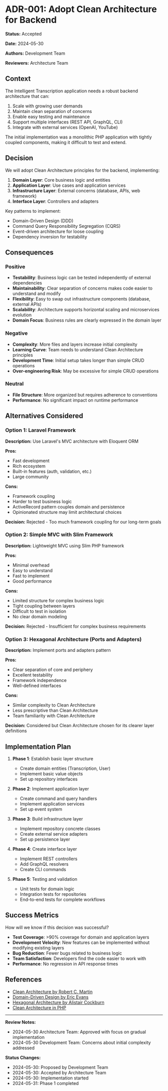 # ADR-001: Adopt Clean Architecture for Backend

**Status:** Accepted

**Date:** 2024-05-30

**Authors:** Development Team

**Reviewers:** Architecture Team

## Context

The Intelligent Transcription application needs a robust backend architecture that can:

1. Scale with growing user demands
2. Maintain clean separation of concerns
3. Enable easy testing and maintenance
4. Support multiple interfaces (REST API, GraphQL, CLI)
5. Integrate with external services (OpenAI, YouTube)

The initial implementation was a monolithic PHP application with tightly coupled components, making it difficult to test and extend.

## Decision

We will adopt Clean Architecture principles for the backend, implementing:

1. **Domain Layer**: Core business logic and entities
2. **Application Layer**: Use cases and application services
3. **Infrastructure Layer**: External concerns (database, APIs, web framework)
4. **Interface Layer**: Controllers and adapters

Key patterns to implement:
- Domain-Driven Design (DDD)
- Command Query Responsibility Segregation (CQRS)
- Event-driven architecture for loose coupling
- Dependency inversion for testability

## Consequences

### Positive

- **Testability**: Business logic can be tested independently of external dependencies
- **Maintainability**: Clear separation of concerns makes code easier to understand and modify
- **Flexibility**: Easy to swap out infrastructure components (database, external APIs)
- **Scalability**: Architecture supports horizontal scaling and microservices evolution
- **Domain Focus**: Business rules are clearly expressed in the domain layer

### Negative

- **Complexity**: More files and layers increase initial complexity
- **Learning Curve**: Team needs to understand Clean Architecture principles
- **Development Time**: Initial setup takes longer than simple CRUD operations
- **Over-engineering Risk**: May be excessive for simple CRUD operations

### Neutral

- **File Structure**: More organized but requires adherence to conventions
- **Performance**: No significant impact on runtime performance

## Alternatives Considered

### Option 1: Laravel Framework

**Description:** Use Laravel's MVC architecture with Eloquent ORM

**Pros:**
- Fast development
- Rich ecosystem
- Built-in features (auth, validation, etc.)
- Large community

**Cons:**
- Framework coupling
- Harder to test business logic
- ActiveRecord pattern couples domain and persistence
- Opinionated structure may limit architectural choices

**Decision:** Rejected - Too much framework coupling for our long-term goals

### Option 2: Simple MVC with Slim Framework

**Description:** Lightweight MVC using Slim PHP framework

**Pros:**
- Minimal overhead
- Easy to understand
- Fast to implement
- Good performance

**Cons:**
- Limited structure for complex business logic
- Tight coupling between layers
- Difficult to test in isolation
- No clear domain modeling

**Decision:** Rejected - Insufficient for complex business requirements

### Option 3: Hexagonal Architecture (Ports and Adapters)

**Description:** Implement ports and adapters pattern

**Pros:**
- Clear separation of core and periphery
- Excellent testability
- Framework independence
- Well-defined interfaces

**Cons:**
- Similar complexity to Clean Architecture
- Less prescriptive than Clean Architecture
- Team familiarity with Clean Architecture

**Decision:** Considered but Clean Architecture chosen for its clearer layer definitions

## Implementation Plan

1. **Phase 1**: Establish basic layer structure
   - Create domain entities (Transcription, User)
   - Implement basic value objects
   - Set up repository interfaces

2. **Phase 2**: Implement application layer
   - Create command and query handlers
   - Implement application services
   - Set up event system

3. **Phase 3**: Build infrastructure layer
   - Implement repository concrete classes
   - Create external service adapters
   - Set up persistence layer

4. **Phase 4**: Create interface layer
   - Implement REST controllers
   - Add GraphQL resolvers
   - Create CLI commands

5. **Phase 5**: Testing and validation
   - Unit tests for domain logic
   - Integration tests for repositories
   - End-to-end tests for complete workflows

## Success Metrics

How will we know if this decision was successful?

- **Test Coverage**: >90% coverage for domain and application layers
- **Development Velocity**: New features can be implemented without modifying existing layers
- **Bug Reduction**: Fewer bugs related to business logic
- **Team Satisfaction**: Developers find the code easier to work with
- **Performance**: No regression in API response times

## References

- [Clean Architecture by Robert C. Martin](https://blog.cleancoder.com/uncle-bob/2012/08/13/the-clean-architecture.html)
- [Domain-Driven Design by Eric Evans](https://domainlanguage.com/ddd/)
- [Hexagonal Architecture by Alistair Cockburn](https://alistair.cockburn.us/hexagonal-architecture/)
- [Clean Architecture in PHP](https://github.com/cleanphp/book)

---

**Review Notes:**

- 2024-05-30 Architecture Team: Approved with focus on gradual implementation
- 2024-05-30 Development Team: Concerns about initial complexity addressed

**Status Changes:**

- 2024-05-30: Proposed by Development Team
- 2024-05-30: Accepted by Architecture Team
- 2024-05-30: Implementation started
- 2024-05-31: Phase 1 completed